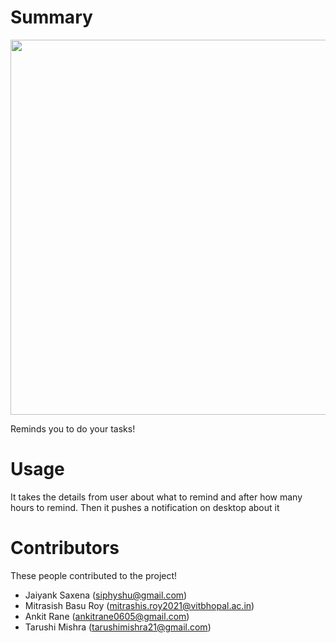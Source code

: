 # Summary

<img src="https://edexec.co.uk/wp-content/uploads/2020/03/iStock-904608040-639x381.jpg" width=600/>

Reminds you to do your tasks!

# Usage

It takes the details from user about what to remind and after how many hours to remind. Then it pushes a notification on desktop about it

# Contributors

These people contributed to the project!

- Jaiyank Saxena (siphyshu@gmail.com)
- Mitrasish Basu Roy (mitrashis.roy2021@vitbhopal.ac.in)
- Ankit Rane (ankitrane0605@gmail.com)
- Tarushi Mishra (tarushimishra21@gmail.com)
